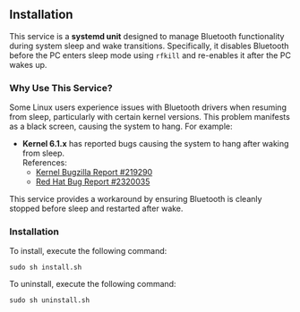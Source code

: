
## Installation

This service is a **systemd unit** designed to manage Bluetooth functionality during system sleep and wake transitions. Specifically, it disables Bluetooth before the PC enters sleep mode using `rfkill` and re-enables it after the PC wakes up.

### Why Use This Service?
Some Linux users experience issues with Bluetooth drivers when resuming from sleep, particularly with certain kernel versions. This problem manifests as a black screen, causing the system to hang. For example:

- **Kernel 6.1.x** has reported bugs causing the system to hang after waking from sleep.  
  References:  
  - [Kernel Bugzilla Report #219290](https://bugzilla.kernel.org/show_bug.cgi?id=219290)  
  - [Red Hat Bug Report #2320035](https://bugzilla.redhat.com/show_bug.cgi?id=2320035)  

This service provides a workaround by ensuring Bluetooth is cleanly stopped before sleep and restarted after wake.


### Installation
To install, execute the following command: 

```shell
sudo sh install.sh
```

To uninstall, execute the following command: 

```shell
sudo sh uninstall.sh
```